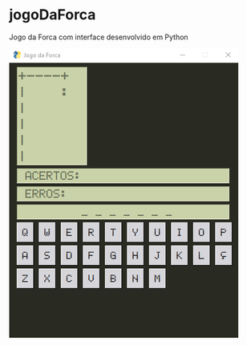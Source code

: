 # jogoDaForca
 Jogo da Forca com interface desenvolvido em Python

![alt text](https://github.com/Lucas-Probst/jogoDaForca/blob/main/imagens/exemplo1.png)
